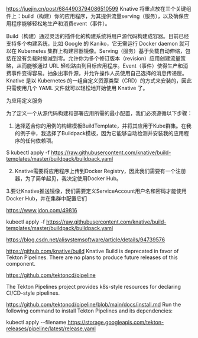 https://juejin.cn/post/6844903794086510599
Knative 将重点放在三个关键组件上：build（构建）你的应用程序，为其提供流量serving（服务），以及确保应用程序能够轻松地生产和消费event（事件）。

Build（构建）通过灵活的插件化的构建系统将用户源代码构建成容器。目前已经支持多个构建系统，比如 Google 的 Kaniko，它无需运行 Docker daemon 就可以在 Kubernetes 集群上构建容器镜像。Serving（服务）基于负载自动伸缩，包括在没有负载时缩减到零。允许你为多个修订版本（revision）应用创建流量策略，从而能够通过 URL 轻松路由到目标应用程序。Event（事件）使得生产和消费事件变得容易。抽象出事件源，并允许操作人员使用自己选择的消息传递层。Knative 是以 Kubernetes 的一组自定义资源类型（CRD）的方式来安装的，因此只需使用几个 YAML 文件就可以轻松地开始使用 Knative 了。



为应用定义服务

为了定义一个从源代码构建和部署应用所需的最小配置，我们必须遵循以下步骤：

1. 选择适合你的用例的构建模板BuildTemplate，并将其应用于Kube群集。在我的例子中，我选择了Buildpack模板，因为它能够自动检测并安装我的应用程序的任何依赖项。

$ kubectl apply -f https://raw.githubusercontent.com/knative/build-templates/master/buildpack/buildpack.yaml

2. Knative需要将应用程序上传到Docker Registry，因此我们需要有一个注册器，为了简单起见，我决定使用Docker Hub。

3.要让Knative推送镜像，我们需要定义ServiceAccount用户名和密码才能使用Docker Hub，并在集群中配置它们

https://www.jdon.com/49816


 kubectl apply -f https://raw.githubusercontent.com/knative/build-templates/master/buildpack/buildpack.yaml

 https://blog.csdn.net/alisystemsoftware/article/details/94739576

https://github.com/knative/build
  Knative Build is deprecated in favor of Tekton Pipelines. There are no plans to produce future releases of this component.


https://github.com/tektoncd/pipeline

The Tekton Pipelines project provides k8s-style resources for declaring CI/CD-style pipelines.


https://github.com/tektoncd/pipeline/blob/main/docs/install.md
Run the following command to install Tekton Pipelines and its dependencies:

kubectl apply --filename https://storage.googleapis.com/tekton-releases/pipeline/latest/release.yaml
